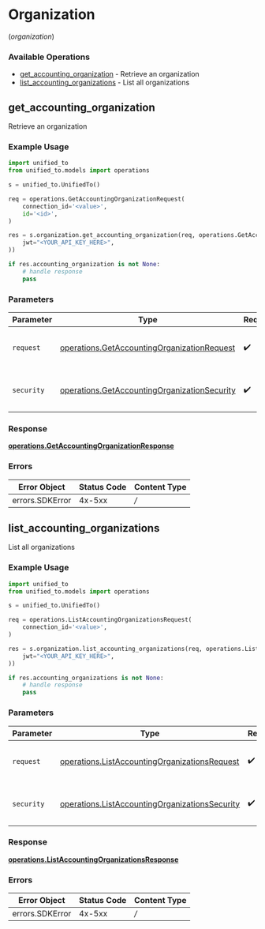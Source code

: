 # Organization
(*organization*)

### Available Operations

* [get_accounting_organization](#get_accounting_organization) - Retrieve an organization
* [list_accounting_organizations](#list_accounting_organizations) - List all organizations

## get_accounting_organization

Retrieve an organization

### Example Usage

```python
import unified_to
from unified_to.models import operations

s = unified_to.UnifiedTo()

req = operations.GetAccountingOrganizationRequest(
    connection_id='<value>',
    id='<id>',
)

res = s.organization.get_accounting_organization(req, operations.GetAccountingOrganizationSecurity(
    jwt="<YOUR_API_KEY_HERE>",
))

if res.accounting_organization is not None:
    # handle response
    pass
```

### Parameters

| Parameter                                                                                                    | Type                                                                                                         | Required                                                                                                     | Description                                                                                                  |
| ------------------------------------------------------------------------------------------------------------ | ------------------------------------------------------------------------------------------------------------ | ------------------------------------------------------------------------------------------------------------ | ------------------------------------------------------------------------------------------------------------ |
| `request`                                                                                                    | [operations.GetAccountingOrganizationRequest](../../models/operations/getaccountingorganizationrequest.md)   | :heavy_check_mark:                                                                                           | The request object to use for the request.                                                                   |
| `security`                                                                                                   | [operations.GetAccountingOrganizationSecurity](../../models/operations/getaccountingorganizationsecurity.md) | :heavy_check_mark:                                                                                           | The security requirements to use for the request.                                                            |


### Response

**[operations.GetAccountingOrganizationResponse](../../models/operations/getaccountingorganizationresponse.md)**
### Errors

| Error Object    | Status Code     | Content Type    |
| --------------- | --------------- | --------------- |
| errors.SDKError | 4x-5xx          | */*             |

## list_accounting_organizations

List all organizations

### Example Usage

```python
import unified_to
from unified_to.models import operations

s = unified_to.UnifiedTo()

req = operations.ListAccountingOrganizationsRequest(
    connection_id='<value>',
)

res = s.organization.list_accounting_organizations(req, operations.ListAccountingOrganizationsSecurity(
    jwt="<YOUR_API_KEY_HERE>",
))

if res.accounting_organizations is not None:
    # handle response
    pass
```

### Parameters

| Parameter                                                                                                        | Type                                                                                                             | Required                                                                                                         | Description                                                                                                      |
| ---------------------------------------------------------------------------------------------------------------- | ---------------------------------------------------------------------------------------------------------------- | ---------------------------------------------------------------------------------------------------------------- | ---------------------------------------------------------------------------------------------------------------- |
| `request`                                                                                                        | [operations.ListAccountingOrganizationsRequest](../../models/operations/listaccountingorganizationsrequest.md)   | :heavy_check_mark:                                                                                               | The request object to use for the request.                                                                       |
| `security`                                                                                                       | [operations.ListAccountingOrganizationsSecurity](../../models/operations/listaccountingorganizationssecurity.md) | :heavy_check_mark:                                                                                               | The security requirements to use for the request.                                                                |


### Response

**[operations.ListAccountingOrganizationsResponse](../../models/operations/listaccountingorganizationsresponse.md)**
### Errors

| Error Object    | Status Code     | Content Type    |
| --------------- | --------------- | --------------- |
| errors.SDKError | 4x-5xx          | */*             |

